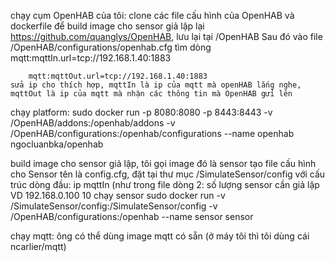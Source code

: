 chạy cụm OpenHAB của tôi:
	clone các file cấu hình của OpenHAB và dockerfile để build image cho sensor giả lập lại https://github.com/quanglys/OpenHAB, lưu lại tại /OpenHAB
	Sau đó vào file /OpenHAB/configurations/openhab.cfg tìm dòng 
		mqtt:mqttIn.url=tcp://192.168.1.40:1883

		mqtt:mqttOut.url=tcp://192.168.1.40:1883
	sửa ip cho thích hợp, mqttIn là ip của mqtt mà openHAB lắng nghe, mqttOut là ip của mqtt mà nhận các thông tin mà OpenHAB gửi lên

chạy platform:
	sudo docker run -p 8080:8080 -p 8443:8443 -v /OpenHAB/addons:/openhab/addons -v /OpenHAB/configurations:/openhab/configurations --name openhab ngocluanbka/openhab
	
build image cho sensor giả lập, tôi gọi image đó là sensor 
tạo file cấu hình cho Sensor tên là config.cfg, đặt tại thư mục /SimulateSensor/config với cấu trúc
	dòng đầu: ip mqttIn (như trong file 
	dòng 2: số lượng sensor cần giả lập
	VD 192.168.0.100
	   10
chạy sensor 
	sudo docker run -v /SimulateSensor/config:/SimulateSensor/config -v /OpenHAB/configurations:/openhab --name sensor sensor

chạy mqtt: ông có thể dùng image mqtt có sẵn (ở máy tôi thì tôi dùng cái ncarlier/mqtt)
